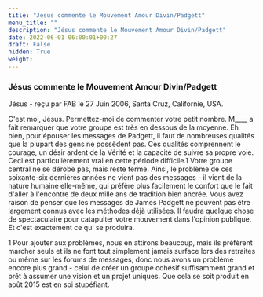 ```yaml
---
title: "Jésus commente le Mouvement Amour Divin/Padgett"
menu_title: ""
description: "Jésus commente le Mouvement Amour Divin/Padgett"
date: 2022-06-01 06:00:01+00:27
draft: False
hidden: True
weight:
---
```

### Jésus commente le Mouvement Amour Divin/Padgett

Jésus - reçu par FAB le 27 Juin 2006, Santa Cruz, Californie, USA.

C'est moi, Jésus.
Permettez-moi de commenter votre petit nombre. M____ a fait remarquer que votre groupe est très en dessous de la moyenne. Eh bien, pour épouser les messages de Padgett, il faut de nombreuses qualités que la plupart des gens ne possèdent pas. Ces qualités comprennent le courage, un désir ardent de la Vérité et la capacité de suivre sa propre voie. Ceci est particulièrement vrai en cette période difficile.1
Votre groupe central ne se dérobe pas, mais reste ferme. Ainsi, le problème de ces soixante-six dernières années ne vient pas des messages - il vient de la nature humaine elle-même, qui préfère plus facilement le confort que le fait d'aller à l'encontre de deux mille ans de tradition bien ancrée.
Vous avez raison de penser que les messages de James Padgett ne peuvent pas être largement connus avec les méthodes déjà utilisées. Il faudra quelque chose de spectaculaire pour catapulter votre mouvement dans l'opinion publique. Et c'est exactement ce qui se produira.

1 Pour ajouter aux problèmes, nous en attirons beaucoup, mais ils préfèrent marcher seuls et ils ne font tout simplement jamais surface lors des retraites ou même sur les forums de messages, donc nous avons un problème encore plus grand - celui de créer un groupe cohésif suffisamment grand et prêt à assumer une vision et un projet uniques. Que cela se soit produit en août 2015 est en soi stupéfiant.